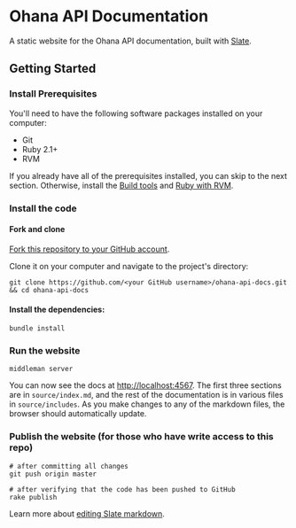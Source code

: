 Ohana API Documentation
=======================

A static website for the Ohana API documentation, built with [Slate](https://github.com/tripit/slate).


Getting Started
---------------

### Install Prerequisites

You'll need to have the following software packages installed on your computer:

- Git
- Ruby 2.1+
- RVM

If you already have all of the prerequisites installed, you can skip to the
next section. Otherwise, install the [Build tools][build-tools] and
[Ruby with RVM][ruby].

[build-tools]: https://github.com/codeforamerica/howto/blob/master/Build-Tools.md
[ruby]: https://github.com/codeforamerica/howto/blob/master/Ruby.md

### Install the code

#### Fork and clone

[Fork this repository to your GitHub account][fork].

Clone it on your computer and navigate to the project's directory:

    git clone https://github.com/<your GitHub username>/ohana-api-docs.git && cd ohana-api-docs

[fork]: http://help.github.com/fork-a-repo/

#### Install the dependencies:

    bundle install

### Run the website

    middleman server

You can now see the docs at <http://localhost:4567>. The first three sections
are in `source/index.md`, and the rest of the documentation is in various
files in `source/includes`. As you make changes to any of the markdown files,
the browser should automatically update.

### Publish the website (for those who have write access to this repo)

    # after committing all changes
    git push origin master

    # after verifying that the code has been pushed to GitHub
    rake publish

Learn more about [editing Slate markdown](https://github.com/tripit/slate/wiki/Markdown-Syntax).
